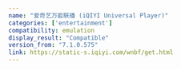 ```yaml
---
name: "爱奇艺万能联播 (iQIYI Universal Player)"
categories: ['entertainment']
compatibility: emulation
display_result: "Compatible"
version_from: "7.1.0.575"
link: https://static-s.iqiyi.com/wnbf/get.html
---
```

